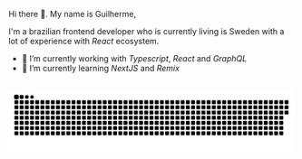 Hi there 👋. My name is Guilherme,

I'm a brazilian frontend developer who is currently living is Sweden with a lot of experience with _React_ ecosystem.

- 🔭 I’m currently working with _Typescript_, _React_ and _GraphQL_
- 🌱 I’m currently learning _NextJS_ and _Remix_

##

<!-- Contributions snake -->
<div align="center">
  <img src="https://github.com/guilhermespopolin/guilhermespopolin/blob/output/github-snake.svg" />
</div>
